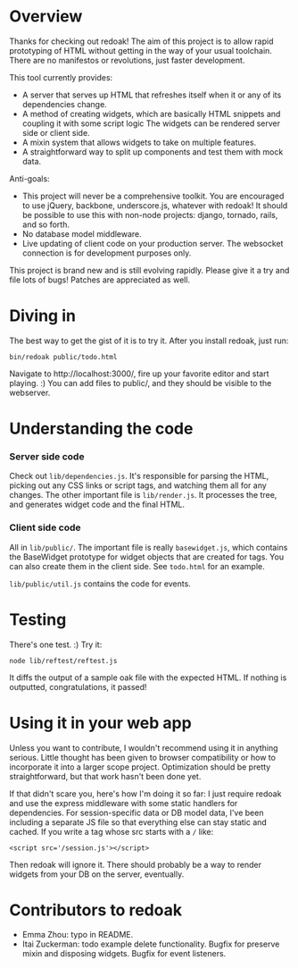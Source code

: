 # Overview

Thanks for checking out redoak! The aim of this project is to allow rapid
prototyping of HTML without getting in the way of your usual toolchain.  There
are no manifestos or revolutions, just faster development.

This tool currently provides:
- A server that serves up HTML that refreshes itself when it or any of its
  dependencies change.
- A method of creating widgets, which are basically HTML snippets and coupling
  it with some script logic  The widgets can be rendered server side or client
  side.
- A mixin system that allows widgets to take on multiple features.
- A straightforward way to split up components and test them with mock data.

Anti-goals:
- This project will never be a comprehensive toolkit. You are encouraged to use
  jQuery, backbone, underscore.js, whatever with redoak! It should be possible
  to use this with non-node projects: django, tornado, rails, and so forth.
- No database model middleware.
- Live updating of client code on your production server. The websocket
  connection is for development purposes only.

This project is brand new and is still evolving rapidly. Please give it a try
and file lots of bugs! Patches are appreciated as well.

# Diving in

The best way to get the gist of it is to try it. After you install redoak, just
run:

    bin/redoak public/todo.html

Navigate to http://localhost:3000/, fire up your favorite editor and start
playing. :) You can add files to public/, and they should be visible to the
webserver.

# Understanding the code

### Server side code

Check out `lib/dependencies.js`. It's responsible for parsing the HTML, picking
out any CSS links or script tags, and watching them all for any changes. The
other important file is `lib/render.js`. It processes the tree, and generates
widget code and the final HTML.

### Client side code

All in `lib/public/`. The important file is really `basewidget.js`, which
contains the BaseWidget prototype for widget objects that are created for <use>
tags. You can also create them in the client side. See `todo.html` for an
example.

`lib/public/util.js` contains the code for events.

# Testing

There's one test. :) Try it:

    node lib/reftest/reftest.js

It diffs the output of a sample oak file with the expected HTML. If nothing is
outputted, congratulations, it passed!

# Using it in your web app

Unless you want to contribute, I wouldn't recommend using it in anything
serious. Little thought has been given to browser compatibility or how to
incorporate it into a larger scope project. Optimization should be pretty
straightforward, but that work hasn't been done yet.

If that didn't scare you, here's how I'm doing it so far: I just require redoak
and use the express middleware with some static handlers for dependencies. For
session-specific data or DB model data, I've been including a separate JS file
so that everything else can stay static and cached. If you write a tag whose
src starts with a `/` like:

    <script src='/session.js'></script>

Then redoak will ignore it. There should probably be a way to render widgets
from your DB on the server, eventually.

# Contributors to redoak

- Emma Zhou: typo in README.
- Itai Zuckerman: todo example delete functionality. Bugfix for preserve mixin
  and disposing widgets. Bugfix for event listeners.
